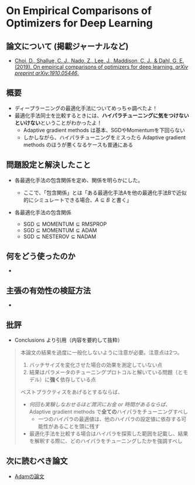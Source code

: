 # On Empirical Comparisons of Optimizers for Deep Learning

## 論文について (掲載ジャーナルなど)
- [Choi, D., Shallue, C. J., Nado, Z., Lee, J., Maddison, C. J., &  Dahl, G. E. (2019). On empirical comparisons of optimizers for deep  learning. *arXiv preprint arXiv:1910.05446*.](https://arxiv.org/pdf/1910.05446.pdf)

## 概要
- ディープラーニングの最適化手法についてめっちゃ調べたよ！
- 最適化手法同士を比較するときには、**ハイパラチューニングに気をつけないといけない**ということがわかったよ！
  - Adaptive gradient methods は基本、SGDやMomentumを下回らない
  - しかしながら、ハイパラチューニングをミスったら Adaptive gradient methods のほうが悪くなるケースも普通にある


## 問題設定と解決したこと
- 各最適化手法の包含関係を定め、関係を明らかにした。
  - ここで、「包含関係」とは「ある最適化手法Aを他の最適化手法Bで近似的にシミュレートできる場合、$A\subseteq B$ と書く」

- 各最適化手法の包含関係
  - $\text{SGD} \subseteq \text{MOMENTUM} \subseteq \text{RMSPROP}$
  - $\text{SGD} \subseteq \text{MOMENTUM} \subseteq \text{ADAM}$
  - $\text{SGD} \subseteq \text{NESTEROV} \subseteq \text{NADAM}$


## 何をどう使ったのか
- 

## 主張の有効性の検証方法
- 

## 批評
- Conclusions より引用（内容を要約して抜粋）

> 本論文の結果を過度に一般化しないように注意が必要。注意点は2つ。
>
> 1. バッチサイズを変化させた場合の効果を測定していない点
> 2. 結果はパラメータのチューニングプロトコルと解いている問題（とモデル）に**強く**依存している点
>
> ベストプラクティスをあげるとするならば、
>
> - *何回も実験しなおせるほど潤沢にお金 or 時間があるならば*、Adaptive gradient methods で**全ての**ハイパラをチューニングすべし
>   - 一つのハイパラの最適値は、他のハイパラの設定値に依存する可能性があることを頭に残す
> - 最適化手法を比較する場合はハイパラを探索した範囲を記載し、結果を解釈する際に、どのハイパラをチューニングしたかを強調すべし

## 次に読むべき論文
- [Adamの論文](https://arxiv.org/abs/1412.6980)
